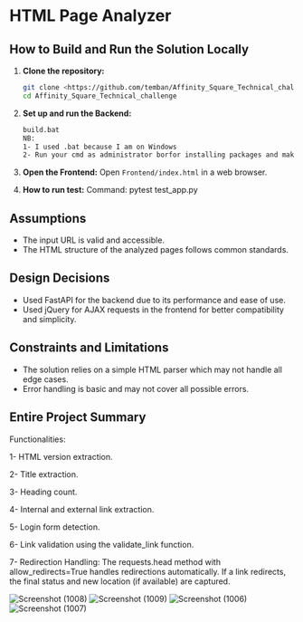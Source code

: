 # HTML Page Analyzer

## How to Build and Run the Solution Locally

1. **Clone the repository:**
    ```sh
    git clone <https://github.com/temban/Affinity_Square_Technical_challenge>
    cd Affinity_Square_Technical_challenge
    ```

2. **Set up and run the Backend:**
    ```bat
    build.bat
    NB: 
    1- I used .bat because I am on Windows
    2- Run your cmd as administrator borfor installing packages and make sure your pip version is upto date
    ```

3. **Open the Frontend:**
    Open `Frontend/index.html` in a web browser.


4. **How to run test:**
    Command:  pytest test_app.py


## Assumptions

- The input URL is valid and accessible.
- The HTML structure of the analyzed pages follows common standards.

## Design Decisions

- Used FastAPI for the backend due to its performance and ease of use.
- Used jQuery for AJAX requests in the frontend for better compatibility and simplicity.

## Constraints and Limitations

- The solution relies on a simple HTML parser which may not handle all edge cases.
- Error handling is basic and may not cover all possible errors.


## Entire Project Summary
Functionalities:

1- HTML version extraction.

2- Title extraction.

3- Heading count.

4- Internal and external link extraction.

5- Login form detection.

6- Link validation using the validate_link function.

7- Redirection Handling:
The requests.head method with allow_redirects=True handles redirections automatically. If a link redirects, the final status and new location (if available) are captured.

![Screenshot (1008)](https://github.com/temban/Affinity_Square_Technical_challenge/assets/76685729/61540d26-16ec-4f06-af81-22ca95b56cb0)
![Screenshot (1009)](https://github.com/temban/Affinity_Square_Technical_challenge/assets/76685729/01595797-b8d8-4f7c-93d1-cd50729cd896)
![Screenshot (1006)](https://github.com/temban/Affinity_Square_Technical_challenge/assets/76685729/bb421ae3-6f0b-4346-8e28-7bcd472020ab)
![Screenshot (1007)](https://github.com/temban/Affinity_Square_Technical_challenge/assets/76685729/80dd2f8d-26b3-4628-ba12-f67eaddc093f)


